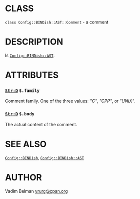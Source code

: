 CLASS
=====

`class Config::BINDish::AST::Comment` - a comment

DESCRIPTION
===========

Is [`Config::BINDish::AST`](https://github.com/vrurg/raku-Config-BINDish/blob/v0.0.4/docs/md/Config/BINDish/AST.md).

ATTRIBUTES
==========

### [`Str:D`](https://docs.raku.org/type/Str) `$.family`

Comment family. One of the three values: *"C"*, *"CPP"*, or *"UNIX"*.

### [`Str:D`](https://docs.raku.org/type/Str) `$.body`

The actual content of the comment.

SEE ALSO
========

[`Config::BINDish`](https://github.com/vrurg/raku-Config-BINDish/blob/v0.0.4/docs/md/Config/BINDish.md), [`Config::BINDish::AST`](https://github.com/vrurg/raku-Config-BINDish/blob/v0.0.4/docs/md/Config/BINDish/AST.md)

AUTHOR
======

Vadim Belman <vrurg@cpan.org>

